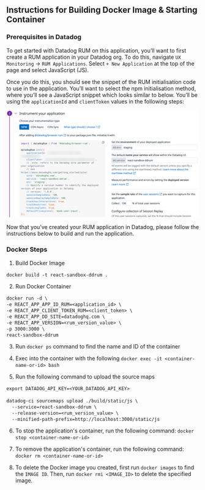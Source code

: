 ## Instructions for Building Docker Image & Starting Container

### Prerequisites in Datadog
To get started with Datadog RUM on this application, you’ll want to first create a RUM application in your Datadog org. To do this, navigate `UX Monitoring` → `RUM Applications`. Select `+ New Application` at the top of the page and select JavaScript (JS).

Once you do this, you should see the snippet of the RUM initialisation code to use in the application. You’ll want to select the npm initialisation method, where you’ll see a JavaScript snippet which looks similar to below. You’ll be using the `applicationId` and `clientToken` values in the following steps:

![react-sandbox-ddrum_rum_app_screenshot.png](https://github.com/nick-ramsay/readme-images/blob/master/react-sandbox-ddrum/react-sandbox-ddrum_rum_app_screenshot.png?raw=true)

Now that you’ve created your RUM application in Datadog, please follow the instructions below to build and run the application.

### Docker Steps
1. Build Docker Image
```
docker build -t react-sandbox-ddrum .
```

2. Run Docker Container
```
docker run -d \
-e REACT_APP_APP_ID_RUM=<application_id> \
-e REACT_APP_CLIENT_TOKEN_RUM=<client_token> \
-e REACT_APP_DD_SITE=datadoghq.com \
-e REACT_APP_VERSION=<rum_version_value> \
-p 3000:3000 \
react-sandbox-ddrum
```
3. Run `docker ps` command to find the name and ID of the container

4. Exec into the container with the following `docker exec -it <container-name-or-id> bash`

5. Run the following command to upload the source maps
```
export DATADOG_API_KEY=<YOUR_DATADOG_API_KEY>

datadog-ci sourcemaps upload ./build/static/js \
  --service=react-sandbox-ddrum \
  --release-version=<rum_version_value> \
  --minified-path-prefix=http://localhost:3000/static/js
```

6. To stop the application's container, run the following command: `docker stop <container-name-or-id>`

7. To remove the application's container, run the following command: `docker rm <container-name-or-id>`

8. To delete the Docker image you created, first run `docker images` to find the `IMAGE ID`. Then, run `docker rmi <IMAGE_ID>` to delete the specified image.